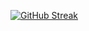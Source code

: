 [![GitHub Streak](https://streak-stats.demolab.com?user=AnyGogin31&theme=dark&date_format=%5BY%20%5DM%20j)](https://git.io/streak-stats)
